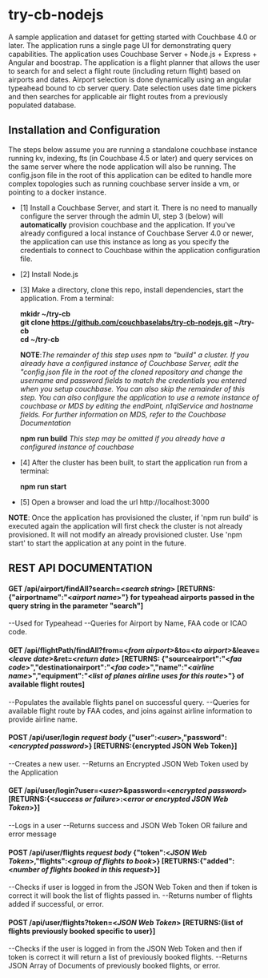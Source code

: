 try-cb-nodejs
===============

A sample application and dataset for getting started with Couchbase 4.0 or later.  The application runs a single page UI for demonstrating query capabilities.   The application uses Couchbase Server +  Node.js + Express + Angular and boostrap.   The application is a flight planner that allows the user to search for and select a flight route (including return flight) based on airports and dates. Airport selection is done dynamically using an angular typeahead bound to cb server query.   Date selection uses date time pickers and then searches for applicable air flight routes from a previously populated database.

## Installation and Configuration
The steps below assume you are running a standalone couchbase instance running kv, indexing, fts (in Couchbase 4.5 or later) and query services on the same server where the node application will also be running.  The config.json file in the root of this application can be edited to handle more complex topologies such as running couchbase server inside a vm, or pointing to a docker instance.

 - [1] Install a Couchbase Server, and start it.   There is no need to manually configure the server through the admin UI, step 3 (below) will **automatically** provision couchbase and the application.   If you've already configured a local instance of Couchbase Server 4.0 or newer, the application can use this instance as long as you specify the credentials to connect to Couchbase within the application configuration file.

 - [2] Install Node.js

 - [3] Make a directory, clone this repo, install dependencies, start the application.  From a terminal:

    **mkidr ~/try-cb   
    git clone https://github.com/couchbaselabs/try-cb-nodejs.git ~/try-cb   
    cd ~/try-cb**   

    **NOTE**:_The remainder of this step uses npm to "build" a cluster.  If you already have a configured instance of Couchbase Server, edit the "config.json file in the root of the cloned repository and change the username and password fields to match the credentials you entered when you setup couchbase. You can also skip the remainder of this step.  You can also configure the application to use a remote instance of couchbase or MDS by editing the endPoint, n1qlService and hostname fields.  For further information on MDS, refer to the Couchbase Documentation_

    **npm run build**  _This step may be omitted if you already have a configured instance of couchbase_

 - [4] After the cluster has been built, to start the application run from a terminal:

    **npm run start**

 - [5] Open a browser and load the url http://localhost:3000

**NOTE**: Once the application has provisioned the cluster, if 'npm run build' is executed again the application will first check the cluster is not already provisioned.   It will not modify an already provisioned cluster.  Use 'npm start' to start the application at any point in the future.

## REST API DOCUMENTATION
#### GET /api/airport/findAll?search=<_search string_> [**RETURNS: {"airportname":"<_airport name_>"} for typeahead airports passed in the query string in the parameter "search"**]
--Used for Typeahead
--Queries for Airport by Name, FAA code or ICAO code.

#### GET /api/flightPath/findAll?from=<_from airport_>&to=<_to airport_>&leave=<_leave date_>&ret=<_return date_> [**RETURNS: {"sourceairport":"<_faa code_>","destinationairport":"<_faa code_>","name":"<_airline name_>","equipment":"<_list of planes airline uses for this route_>"} of available flight routes**]
--Populates the available flights panel on successful query.
--Queries for available flight route by FAA codes, and joins against airline information to provide airline name.

#### POST /api/user/login _request body_ {"user":<_user_>,"password":<_encrypted password_>} [**RETURNS:{encrypted JSON Web Token}**]
--Creates a new user.
--Returns an Encrypted JSON Web Token used by the Application

#### GET /api/user/login?user=<_user_>&password=<_encrypted password_>[**RETURNS:{<_success or failure_>:<_error or encrypted JSON Web Token_>}**]
--Logs in a user
--Returns success and JSON Web Token OR failure and error message

#### POST /api/user/flights _request body_ {"token":<_JSON Web Token_>,"flights":<_group of flights to book_>} [**RETURNS:{"added":<_number of flights booked in this request_>}**]
--Checks if user is logged in from the JSON Web Token and then if token is correct it will book the list of flights passed in.
--Returns number of flights added if successful, or error.

#### POST /api/user/flights?token=<_JSON Web Token_> [**RETURNS:{list of flights previously booked specific to user}**]
--Checks if the user is logged in from the JSON Web Token  and then if token is correct it will return a list of previously booked flights.
--Returns JSON Array of Documents of previously booked flights, or error.
